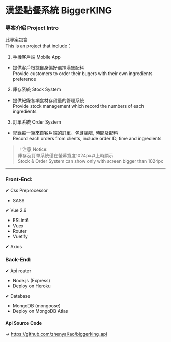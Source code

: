 # 漢堡點餐系統 BiggerKING
### 專案介紹 Project Intro
此專案包含 <br>
This is an project that include：
1. 手機客戶端 Mobile App
  - 提供客戶根據自身偏好選擇漢堡配料 <br>
  Provide customers to order their bugers with their own ingredients preference
2. 庫存系統 Stock System
  - 提供紀錄各項食材存貨量的管理系統 <br>
  Provide stock management which record the numbers of each ingredients
3. 訂單系統 Order System
  - 紀錄每一筆來自客戶端的訂單，包含編號, 時間及配料 <br>
  Record each orders from clients, include order ID, time and ingredients
> ！注意 Notice: <br>
庫存及訂單系統僅在螢幕寬度1024px以上時顯示<br>
Stock & Order System can show only with screen bigger than 1024px

---


### Front-End:
✔ Css Preprocessor
  - SASS <br>
  
✔ Vue 2.6
  - ESLint6
  - Vuex
  - Router
  - Vuetify <br>
  
✔ Axios

### Back-End:
✔ Api router
  - Node.js (Express)
  - Deploy on Heroku<br>
  
✔ Database 
  - MongoDB (mongoose)
  - Deploy on MongoDB Atlas
   
#### Api Source Code 
→ https://github.com/zhenyaKao/biggerking_api


